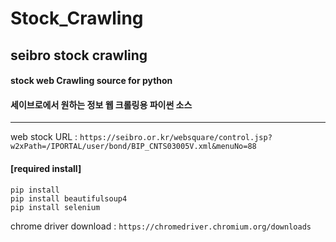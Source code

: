 # Stock_Crawling
## seibro stock crawling
#### stock web Crawling source for python
#### 세이브로에서 원하는 정보 웹 크롤링용 파이썬 소스
--------------
 
web stock URL :
`https://seibro.or.kr/websquare/control.jsp?w2xPath=/IPORTAL/user/bond/BIP_CNTS03005V.xml&menuNo=88`
 
#### [required install]
```pip install pandas
pip install 
pip install beautifulsoup4
pip install selenium
```
 
chrome driver download : 
  `https://chromedriver.chromium.org/downloads`

